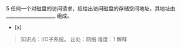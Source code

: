 5
任何一个对磁盘的访问请求，应给出访问磁盘的存储空间地址，其地址由_____________________ 组成。
- [x]  

> 知识点：I/O子系统。
> 出处：网络
> 难度：1
> 解释
